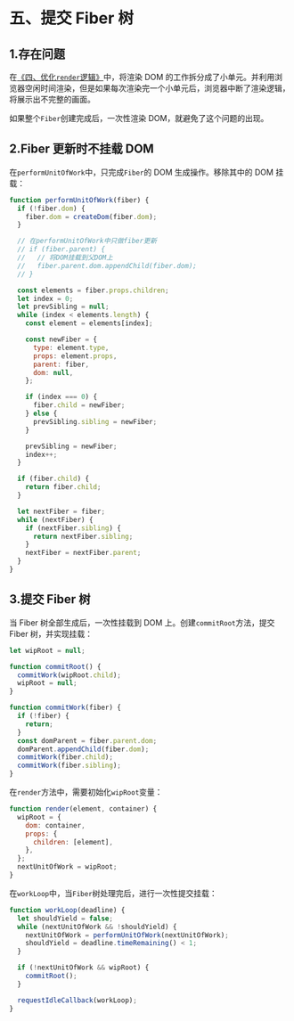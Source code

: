 # 五、提交 Fiber 树

## 1.存在问题

在[《四、优化`render`逻辑》]()中，将渲染 DOM 的工作拆分成了小单元。并利用浏览器空闲时间渲染，但是如果每次渲染完一个小单元后，浏览器中断了渲染逻辑，将展示出不完整的画面。

如果整个`Fiber`创建完成后，一次性渲染 DOM，就避免了这个问题的出现。

## 2.Fiber 更新时不挂载 DOM

在`performUnitOfWork`中，只完成`Fiber`的 DOM 生成操作。移除其中的 DOM 挂载：

```javascript
function performUnitOfWork(fiber) {
  if (!fiber.dom) {
    fiber.dom = createDom(fiber.dom);
  }

  // 在performUnitOfWork中只做fiber更新
  // if (fiber.parent) {
  //   // 将DOM挂载到父DOM上
  //   fiber.parent.dom.appendChild(fiber.dom);
  // }

  const elements = fiber.props.children;
  let index = 0;
  let prevSibling = null;
  while (index < elements.length) {
    const element = elements[index];

    const newFiber = {
      type: element.type,
      props: element.props,
      parent: fiber,
      dom: null,
    };

    if (index === 0) {
      fiber.child = newFiber;
    } else {
      prevSibling.sibling = newFiber;
    }

    prevSibling = newFiber;
    index++;
  }

  if (fiber.child) {
    return fiber.child;
  }

  let nextFiber = fiber;
  while (nextFiber) {
    if (nextFiber.sibling) {
      return nextFiber.sibling;
    }
    nextFiber = nextFiber.parent;
  }
}
```

## 3.提交 Fiber 树

当 Fiber 树全部生成后，一次性挂载到 DOM 上。创建`commitRoot`方法，提交 Fiber 树，并实现挂载：

```javascript
let wipRoot = null;

function commitRoot() {
  commitWork(wipRoot.child);
  wipRoot = null;
}

function commitWork(fiber) {
  if (!fiber) {
    return;
  }
  const domParent = fiber.parent.dom;
  domParent.appendChild(fiber.dom);
  commitWork(fiber.child);
  commitWork(fiber.sibling);
}
```

在`render`方法中，需要初始化`wipRoot`变量：

```javascript
function render(element, container) {
  wipRoot = {
    dom: container,
    props: {
      children: [element],
    },
  };
  nextUnitOfWork = wipRoot;
}
```

在`workLoop`中，当`Fiber`树处理完后，进行一次性提交挂载：

```javascript
function workLoop(deadline) {
  let shouldYield = false;
  while (nextUnitOfWork && !shouldYield) {
    nextUnitOfWork = performUnitOfWork(nextUnitOfWork);
    shouldYield = deadline.timeRemaining() < 1;
  }

  if (!nextUnitOfWork && wipRoot) {
    commitRoot();
  }

  requestIdleCallback(workLoop);
}
```
